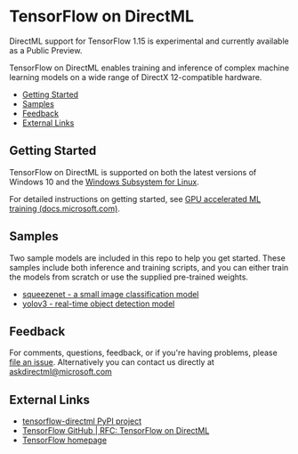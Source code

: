 # TensorFlow on DirectML <!-- omit in toc -->

DirectML support for TensorFlow 1.15 is experimental and currently available as a Public Preview.

TensorFlow on DirectML enables training and inference of complex machine learning models on a wide range of DirectX 12-compatible hardware.

- [Getting Started](#getting-started)
- [Samples](#samples)
- [Feedback](#feedback)
- [External Links](#external-links)

## Getting Started

TensorFlow on DirectML is supported on both the latest versions of Windows 10 and the [Windows Subsystem for Linux](https://docs.microsoft.com/en-us/windows/wsl/about).

For detailed instructions on getting started, see [GPU accelerated ML training (docs.microsoft.com)](http://aka.ms/gpuinwsldocs).

## Samples

Two sample models are included in this repo to help you get started. These samples include both inference and training scripts, and you can either train the models from scratch or use the supplied pre-trained weights.

* [squeezenet - a small image classification model](./squeezenet)
* [yolov3 - real-time object detection model](./yolov3)

## Feedback

For comments, questions, feedback, or if you're having problems, please [file an issue](https://github.com/microsoft/DirectML/issues). Alternatively you can contact us directly at askdirectml@microsoft.com

## External Links

* [tensorflow-directml PyPI project](https://pypi.org/project/tensorflow-directml/)
* [TensorFlow GitHub | RFC: TensorFlow on DirectML](https://github.com/tensorflow/community/pull/243)
* [TensorFlow homepage](https://www.tensorflow.org/)
